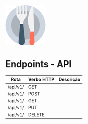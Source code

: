 ![Logo](Imagens/food.png "Logo")

# Endpoints - API


 Rota                       |     Verbo HTTP    |      Descrição        | 
-------------------------   | ----------------- | --------------------- | 
/api/v1/                    |       GET         |                       |
/api/v1/                    |       POST        |                       | 
/api/v1/                    |       GET         |                       | 
/api/v1/                    |       PUT         |                       |    
/api/v1/                    |       DELETE      |                       |
